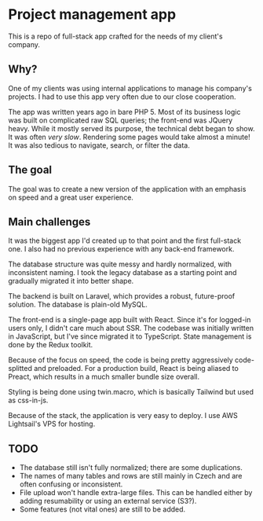 # Project management app

This is a repo of full-stack app crafted for the needs of my client's company.

## Why?

One of my clients was using internal applications to manage his company's projects. I had to use this app very often due to our close cooperation.

The app was written years ago in bare PHP 5. Most of its business logic was built on complicated raw SQL queries; the front-end was JQuery heavy. While it mostly served its purpose, the technical debt began to show. It was often *very slow*. Rendering some pages would take almost a minute! It was also tedious to navigate, search, or filter the data.

## The goal

The goal was to create a new version of the application with an emphasis on speed and a great user experience.
## Main challenges

It was the biggest app I'd created up to that point and the first full-stack one. I also had no previous experience with any back-end framework.

The database structure was quite messy and hardly normalized, with inconsistent naming. I took the legacy database as a starting point and gradually migrated it into better shape.

The backend is built on Laravel, which provides a robust, future-proof solution. The database is plain-old MySQL.

The front-end is a single-page app built with React. Since it's for logged-in users only, I didn't care much about SSR. The codebase was initially written in JavaScript, but I've since migrated it to TypeScript. State management is done by the Redux toolkit.

Because of the focus on speed, the code is being pretty aggressively code-splitted and preloaded. For a production build, React is being aliased to Preact, which results in a much smaller bundle size overall.

Styling is being done using twin.macro, which is basically Tailwind but used as css-in-js.

Because of the stack, the application is very easy to deploy. I use AWS Lightsail's VPS for hosting.

## TODO

- The database still isn't fully normalized; there are some duplications.
- The names of many tables and rows are still mainly in Czech and are often confusing or inconsistent.
- File upload won't handle extra-large files. This can be handled either by adding resumability or using an external service (S3?).
- Some features (not vital ones) are still to be added.